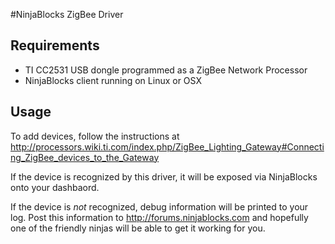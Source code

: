 #NinjaBlocks ZigBee Driver

## Requirements
- TI CC2531 USB dongle programmed as a ZigBee Network Processor
- NinjaBlocks client running on Linux or OSX

## Usage
To add devices, follow the instructions at http://processors.wiki.ti.com/index.php/ZigBee_Lighting_Gateway#Connecting_ZigBee_devices_to_the_Gateway

If the device is recognized by this driver, it will be exposed via NinjaBlocks onto your dashbaord.

If the device is *not* recognized, debug information will be printed to your log. Post this information to http://forums.ninjablocks.com and hopefully one of the friendly ninjas will be able to get it working for you.


